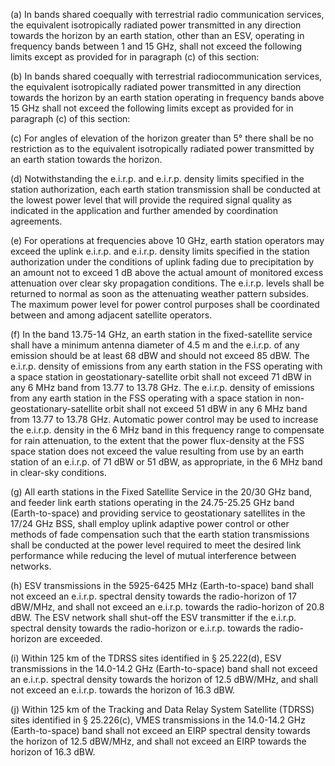 (a) In bands shared coequally with terrestrial radio communication services, the equivalent isotropically radiated power transmitted in any direction towards the horizon by an earth station, other than an ESV, operating in frequency bands between 1 and 15 GHz, shall not exceed the following limits except as provided for in paragraph (c) of this section:
                        
                      

(b) In bands shared coequally with terrestrial radiocommunication services, the equivalent isotropically radiated power transmitted in any direction towards the horizon by an earth station operating in frequency bands above 15 GHz shall not exceed the following limits except as provided for in paragraph (c) of this section:
                      

(c) For angles of elevation of the horizon greater than 5° there shall be no restriction as to the equivalent isotropically radiated power transmitted by an earth station towards the horizon.

(d) Notwithstanding the e.i.r.p. and e.i.r.p. density limits specified in the station authorization, each earth station transmission shall be conducted at the lowest power level that will provide the required signal quality as indicated in the application and further amended by coordination agreements.

(e) For operations at frequencies above 10 GHz, earth station operators may exceed the uplink e.i.r.p. and e.i.r.p. density limits specified in the station authorization under the conditions of uplink fading due to precipitation by an amount not to exceed 1 dB above the actual amount of monitored excess attenuation over clear sky propagation conditions. The e.i.r.p. levels shall be returned to normal as soon as the attenuating weather pattern subsides. The maximum power level for power control purposes shall be coordinated between and among adjacent satellite operators.

(f) In the band 13.75-14 GHz, an earth station in the fixed-satellite service shall have a minimum antenna diameter of 4.5 m and the e.i.r.p. of any emission should be at least 68 dBW and should not exceed 85 dBW. The e.i.r.p. density of emissions from any earth station in the FSS operating with a space station in geostationary-satellite orbit shall not exceed 71 dBW in any 6 MHz band from 13.77 to 13.78 GHz. The e.i.r.p. density of emissions from any earth station in the FSS operating with a space station in non-geostationary-satellite orbit shall not exceed 51 dBW in any 6 MHz band from 13.77 to 13.78 GHz. Automatic power control may be used to increase the e.i.r.p. density in the 6 MHz band in this frequency range to compensate for rain attenuation, to the extent that the power flux-density at the FSS space station does not exceed the value resulting from use by an earth station of an e.i.r.p. of 71 dBW or 51 dBW, as appropriate, in the 6 MHz band in clear-sky conditions.

(g) All earth stations in the Fixed Satellite Service in the 20/30 GHz band, and feeder link earth stations operating in the 24.75-25.25 GHz band (Earth-to-space) and providing service to geostationary satellites in the 17/24 GHz BSS, shall employ uplink adaptive power control or other methods of fade compensation such that the earth station transmissions shall be conducted at the power level required to meet the desired link performance while reducing the level of mutual interference between networks.

(h) ESV transmissions in the 5925-6425 MHz (Earth-to-space) band shall not exceed an e.i.r.p. spectral density towards the radio-horizon of 17 dBW/MHz, and shall not exceed an e.i.r.p. towards the radio-horizon of 20.8 dBW. The ESV network shall shut-off the ESV transmitter if the e.i.r.p. spectral density towards the radio-horizon or e.i.r.p. towards the radio-horizon are exceeded.

(i) Within 125 km of the TDRSS sites identified in § 25.222(d), ESV transmissions in the 14.0-14.2 GHz (Earth-to-space) band shall not exceed an e.i.r.p. spectral density towards the horizon of 12.5 dBW/MHz, and shall not exceed an e.i.r.p. towards the horizon of 16.3 dBW.

(j) Within 125 km of the Tracking and Data Relay System Satellite (TDRSS) sites identified in § 25.226(c), VMES transmissions in the 14.0-14.2 GHz (Earth-to-space) band shall not exceed an EIRP spectral density towards the horizon of 12.5 dBW/MHz, and shall not exceed an EIRP towards the horizon of 16.3 dBW.

